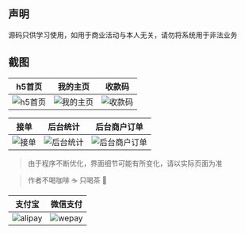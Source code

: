 ## 声明

源码只供学习使用，如用于商业活动与本人无关，请勿将系统用于非法业务

## 截图

| h5首页 | 我的主页 | 收款码 |
| :------: | :------: | :------: |
| ![h5首页](https://github.com/zohar001/runscore/blob/master/pic/1.jpg) | ![我的主页](https://github.com/zohar001/runscore/blob/master/pic/2.jpg) | ![收款码](https://github.com/zohar001/runscore/blob/master/pic/3.jpg) |

| 接单 | 后台统计 | 后台商户订单 |
| :------: | :------: | :------: |
| ![接单](https://github.com/zohar001/runscore/blob/master/pic/4.jpg) | ![后台统计](https://github.com/zohar001/runscore/blob/master/pic/5.jpg) | ![后台商户订单](https://github.com/zohar001/runscore/blob/master/pic/6.jpg) |

> 由于程序不断优化，界面细节可能有所变化，请以实际页面为准

> 作者不喝咖啡 :coffee: 只喝茶 :tea:


| 支付宝 | 微信支付 |
| :------: | :------: |
| ![alipay](https://github.com/zohar001/runscore/blob/master/pic/alipay.jpg) | ![wepay](https://github.com/zohar001/runscore/blob/master/pic/wechant.png) |
